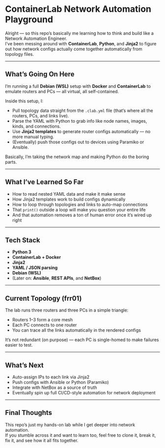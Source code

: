 # ContainerLab Network Automation Playground

Alright — so this repo’s basically me learning how to think and build like a Network Automation Engineer.  
I’ve been messing around with **ContainerLab**, **Python**, and **Jinja2** to figure out how network configs actually come together automatically from topology files.

---

## What’s Going On Here

I’m running a full **Debian (WSL)** setup with **Docker** and **ContainerLab** to emulate routers and PCs — all virtual, all self-contained.

Inside this setup, I:
- Pull topology data straight from the `.clab.yml` file (that’s where all the routers, PCs, and links live).  
- Parse the YAML with Python to grab info like node names, images, kinds, and connections.  
- Use **Jinja2 templates** to generate router configs automatically — no more manual typing.  
- (Eventually) push those configs out to devices using Paramiko or Ansible.

Basically, I’m taking the network map and making Python do the boring parts.

---

## What I’ve Learned So Far

- How to read nested YAML data and make it make sense  
- How Jinja2 templates work to build configs dynamically  
- How to loop through topologies and links to auto-map connections  
- That `print()` outside a loop will make you question your entire life  
- And that automation removes a ton of human error once it’s wired up right

---

## Tech Stack

- **Python 3**
- **ContainerLab + Docker**
- **Jinja2**
- **YAML / JSON parsing**
- **Debian (WSL)**
- (Later on: **Ansible**, **REST APIs**, and **NetBox**)

---

## Current Topology (frr01)

The lab runs three routers and three PCs in a simple triangle:
- Routers 1–3 form a core mesh  
- Each PC connects to one router  
- You can trace all the links automatically in the rendered configs

It’s not redundant (on purpose) — each PC is single-homed to make failures easier to test.

---

## What’s Next

- Auto-assign IPs to each link via Jinja2  
- Push configs with Ansible or Python (Paramiko)  
- Integrate with NetBox as a source of truth  
- Eventually spin up full CI/CD-style automation for network deployment

---

## Final Thoughts

This repo’s just my hands-on lab while I get deeper into network automation.  
If you stumble across it and want to learn too, feel free to clone it, break it, fix it, and see how it all fits together.

